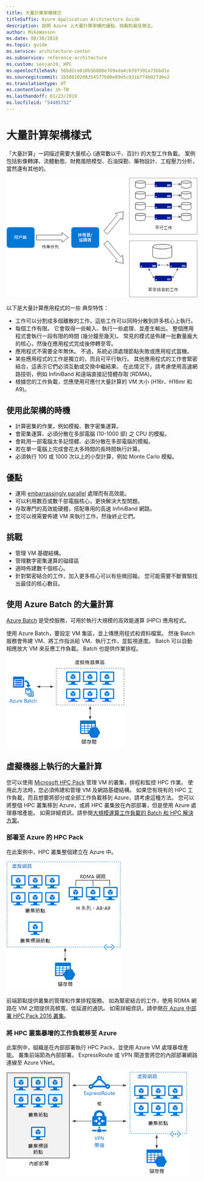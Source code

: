 ```yaml
---
title: 大量計算架構樣式
titleSuffix: Azure Application Architecture Guide
description: 說明 Azure 上大量計算架構的優點、挑戰和最佳做法。
author: MikeWasson
ms.date: 08/30/2018
ms.topic: guide
ms.service: architecture-center
ms.subservice: reference-architecture
ms.custom: seojan19, HPC
ms.openlocfilehash: 56bd2ce010b56880e769ada4c6397391a73bbd1e
ms.sourcegitcommit: 1b50810208354577b00e89e5c031b774b02736e2
ms.translationtype: HT
ms.contentlocale: zh-TW
ms.lasthandoff: 01/23/2019
ms.locfileid: "54485752"
---
```

# <a name="big-compute-architecture-style"></a>大量計算架構樣式

「大量計算」一詞描述需要大量核心 (通常數以千、百計) 的大型工作負載。 案例包括影像轉譯、流體動態、財務風險模型、石油探勘、藥物設計、工程壓力分析，當然還有其他的。

![大量計架構樣式的邏輯圖](./images/big-compute-logical.png)

以下是大量計算應用程式的一些 典型特性：

- 工作可以分割成多個離散的工作，這些工作可以同時分散到許多核心上執行。
- 每個工作有限。 它會取得一些輸入、執行一些處理、並產生輸出。 整個應用程式會執行一段有限的時間 (幾分鐘至幾天)。 常見的模式是佈建一批數量龐大的核心，然後在應用程式完成後停轉至零。
- 應用程式不需要全年無休。 不過，系統必須處理節點失敗或應用程式當機。
- 某些應用程式的工作是獨立的，而且可平行執行。 其他應用程式的工作會緊密結合，這表示它們必須互動或交換中繼結果。 在此情況下，請考慮使用高速網路技術，例如 InfiniBand 和遠端直接記憶體存取 (RDMA)。
- 根據您的工作負載，您應使用可應付大量計算的 VM 大小 (H16r、H16mr 和 A9)。

## <a name="when-to-use-this-architecture"></a>使用此架構的時機

- 計算密集的作業，例如模擬、數字密集運算。
- 會密集運算、必須分散在多部電腦 (10-1000 部) 之 CPU 的模擬。
- 會耗用一部電腦太多記憶體、必須分散在多部電腦的模擬。
- 若在單一電腦上完成會花太多時間的長時間執行計算。
- 必須執行 100 或 1000 次以上的小型計算，例如 Monte Carlo 模擬。

## <a name="benefits"></a>優點

- 運用 [embarrassingly parallel][embarrassingly-parallel] 處理而有高效能。
- 可以利用數百或數千部電腦核心，更快解決大型問題。
- 存取專門的高效能硬體，搭配專用的高速 InfiniBand 網路。
- 您可以視需要佈建 VM 來執行工作，然後終止它們。

## <a name="challenges"></a>挑戰

- 管理 VM 基礎結構。
- 管理數字密集運算的磁碟區
- 適時佈建數千個核心。
- 針對緊密結合的工作，加入更多核心可以有些微回報。 您可能需要不斷實驗找出最佳的核心數目。

## <a name="big-compute-using-azure-batch"></a>使用 Azure Batch 的大量計算

[Azure Batch][batch] 是受控服務，可用於執行大規模的高效能運算 (HPC) 應用程式。

使用 Azure Batch，要設定 VM 集區，並上傳應用程式和資料檔案。 然後 Batch 服務會佈建 VM、將工作指派給 VM、執行工作，並監視進度。 Batch 可以自動相應放大 VM 來反應工作負載。 Batch 也提供作業排程。

![使用 Azure Batch 的大量計算圖](./images/big-compute-batch.png)

## <a name="big-compute-running-on-virtual-machines"></a>虛擬機器上執行的大量計算

您可以使用 [Microsoft HPC Pack][hpc-pack] 管理 VM 的叢集，排程和監控 HPC 作業。 使用此方法時，您必須佈建和管理 VM 及網路基礎結構。 如果您有現有的 HPC 工作負載，而且想要將部分或全部工作負載移到 Azure，請考慮這種方法。 您可以將整個 HPC 叢集移到 Azure，或將 HPC 叢集放在內部部署，但是使用 Azure 處理暴增產能。 如需詳細資訊，請參閱[大規模運算工作負載的 Batch 和 HPC 解決方案][batch-hpc-solutions]。

### <a name="hpc-pack-deployed-to-azure"></a>部署至 Azure 的 HPC Pack

在此案例中，HPC 叢集整個建立在 Azure 中。

![部署至 Azure 的 HPC Pack 圖](./images/big-compute-iaas.png)

前端節點提供叢集的管理和作業排程服務。 如為緊密結合的工作，使用 RDMA 網路在 VM 之間提供高頻寬、低延遲的通訊。 如需詳細資訊，請參閱[在 Azure 中部署 HPC Pack 2016 叢集][deploy-hpc-azure]。

### <a name="burst-an-hpc-cluster-to-azure"></a>將 HPC 叢集暴增的工作負載移至 Azure

此案例中，組織是在內部部署執行 HPC Pack，並使用 Azure VM 處理暴增產能。 叢集前端節為內部部署。 ExpressRoute 或 VPN 閘道會將您的內部部署網路連線至 Azure VNet。

![混合式大量計算叢集圖](./images/big-compute-hybrid.png)

<!-- links -->

[batch]: /azure/batch/
[batch-hpc-solutions]: /azure/batch/batch-hpc-solutions
[deploy-hpc-azure]: /azure/virtual-machines/windows/hpcpack-2016-cluster
[embarrassingly-parallel]: https://en.wikipedia.org/wiki/Embarrassingly_parallel
[hpc-pack]: https://technet.microsoft.com/library/cc514029
